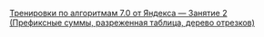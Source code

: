 
[Тренировки по алгоритмам 7.0 от Яндекса — Занятие 2 \
(Префиксные суммы, разреженная таблица, дерево отрезков)][def]


[def]: https://contest.yandex.ru/contest/74966/enter